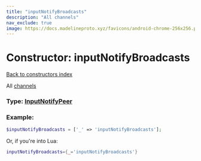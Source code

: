 ```yaml
---
title: "inputNotifyBroadcasts"
description: "All channels"
nav_exclude: true
image: https://docs.madelineproto.xyz/favicons/android-chrome-256x256.png
---
```

# Constructor: inputNotifyBroadcasts  
[Back to constructors index](index.md)



All [channels](https://core.telegram.org/api/channel)




### Type: [InputNotifyPeer](../types/InputNotifyPeer.md)


### Example:

```php
$inputNotifyBroadcasts = ['_' => 'inputNotifyBroadcasts'];
```  


Or, if you're into Lua:

```lua
inputNotifyBroadcasts={_='inputNotifyBroadcasts'}

```


